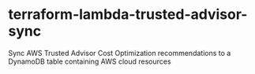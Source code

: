 # terraform-lambda-trusted-advisor-sync
Sync AWS Trusted Advisor Cost Optimization recommendations to a DynamoDB table containing AWS cloud resources
